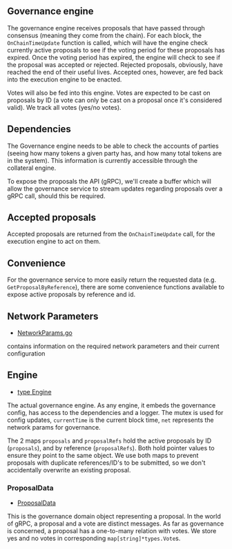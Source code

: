 ## Governance engine

The governance engine receives proposals that have passed through consensus (meaning they come from the chain). For each block, the `OnChainTimeUpdate` function is called, which will have the engine check currently active proposals to see if the voting period for these proposals has expired.
Once the voting period has expired, the engine will check to see if the proposal was accepted or rejected. Rejected proposals, obviously, have reached the end of their useful lives. Accepted ones, however, are fed back into the execution engine to be enacted.

Votes will also be fed into this engine. Votes are expected to be cast on proposals by ID (a vote can only be cast on a proposal once it's considered valid). We track all votes (yes/no votes).

## Dependencies

The Governance engine needs to be able to check the accounts of parties (seeing how many tokens a given party has, and how many total tokens are in the system). This information is currently accessible through the collateral engine.

To expose the proposals the API (gRPC), we'll create a buffer which will allow the governance service to stream updates regarding proposals over a gRPC call, should this be required.

## Accepted proposals

Accepted proposals are returned from the `OnChainTimeUpdate` call, for the execution engine to act on them.

## Convenience

For the governance service to more easily return the requested data (e.g. `GetProposalByReference`), there are some convenience functions available to expose active proposals by reference and id.

## Network Parameters
- [NetworkParams.go](./networkparams.go)

contains information on the required network parameters and their current configuration


## Engine
* [type Engine](./engine.go#L83-L87)

The actual governance engine. As any engine, it embeds the governance config, has access to the dependencies and a logger. The mutex is used for config updates, `currentTime` is the current block time, `net` represents the network params for governance.

The 2 maps `proposals` and `proposalRefs` hold the active proposals by ID (`proposals`), and by reference (`proposalRefs`). Both hold pointer values to ensure they point to the same object. We use both maps to prevent proposals with duplicate references/ID's to be submitted, so we don't accidentally overwrite an existing proposal.

### ProposalData
* [ProposalData](./engine.go#L83-L87)

This is the governance domain object representing a proposal. In the world of gRPC, a proposal and a vote are distinct messages. As far as governance is concerned, a proposal has a one-to-many relation with votes. We store yes and no votes in corresponding `map[string]*types.Vote`s.
